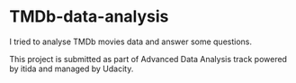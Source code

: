 # TMDb-data-analysis
I tried to analyse TMDb movies data and answer some questions.

This project is submitted as part of Advanced Data Analysis track powered by itida and managed by Udacity.
